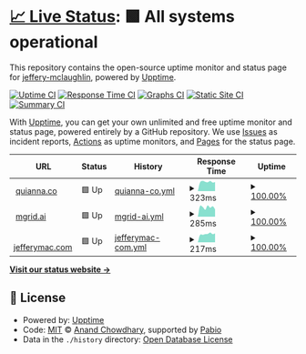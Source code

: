 # [📈 Live Status](https://jeffery-mclaughlin.github.io/quiannaco): <!--live status--> **🟩 All systems operational**

This repository contains the open-source uptime monitor and status page for [jeffery-mclaughlin](https://jeffery-mclaughlin.github.io/quiannaco), powered by [Upptime](https://github.com/upptime/upptime).

[![Uptime CI](https://github.com/jeffery-mclaughlin/quiannaco/workflows/Uptime%20CI/badge.svg)](https://github.com/jeffery-mclaughlin/quiannaco/actions?query=workflow%3A%22Uptime+CI%22)
[![Response Time CI](https://github.com/jeffery-mclaughlin/quiannaco/workflows/Response%20Time%20CI/badge.svg)](https://github.com/jeffery-mclaughlin/quiannaco/actions?query=workflow%3A%22Response+Time+CI%22)
[![Graphs CI](https://github.com/jeffery-mclaughlin/quiannaco/workflows/Graphs%20CI/badge.svg)](https://github.com/jeffery-mclaughlin/quiannaco/actions?query=workflow%3A%22Graphs+CI%22)
[![Static Site CI](https://github.com/jeffery-mclaughlin/quiannaco/workflows/Static%20Site%20CI/badge.svg)](https://github.com/jeffery-mclaughlin/quiannaco/actions?query=workflow%3A%22Static+Site+CI%22)
[![Summary CI](https://github.com/jeffery-mclaughlin/quiannaco/workflows/Summary%20CI/badge.svg)](https://github.com/jeffery-mclaughlin/quiannaco/actions?query=workflow%3A%22Summary+CI%22)

With [Upptime](https://upptime.js.org), you can get your own unlimited and free uptime monitor and status page, powered entirely by a GitHub repository. We use [Issues](https://github.com/jeffery-mclaughlin/quiannaco/issues) as incident reports, [Actions](https://github.com/jeffery-mclaughlin/quiannaco/actions) as uptime monitors, and [Pages](https://jeffery-mclaughlin.github.io/quiannaco) for the status page.

<!--start: status pages-->
<!-- This summary is generated by Upptime (https://github.com/upptime/upptime) -->
<!-- Do not edit this manually, your changes will be overwritten -->
<!-- prettier-ignore -->
| URL | Status | History | Response Time | Uptime |
| --- | ------ | ------- | ------------- | ------ |
| <img alt="" src="https://icons.duckduckgo.com/ip3/quianna.co.ico" height="13"> [quianna.co](https://quianna.co) | 🟩 Up | [quianna-co.yml](https://github.com/jeffery-mclaughlin/rivendell/commits/HEAD/history/quianna-co.yml) | <details><summary><img alt="Response time graph" src="./graphs/quianna-co/response-time-week.png" height="20"> 323ms</summary><br><a href="https://jeffery-mclaughlin.github.io/rivendell/history/quianna-co"><img alt="Response time 321" src="https://img.shields.io/endpoint?url=https%3A%2F%2Fraw.githubusercontent.com%2Fjeffery-mclaughlin%2Frivendell%2FHEAD%2Fapi%2Fquianna-co%2Fresponse-time.json"></a><br><a href="https://jeffery-mclaughlin.github.io/rivendell/history/quianna-co"><img alt="24-hour response time 314" src="https://img.shields.io/endpoint?url=https%3A%2F%2Fraw.githubusercontent.com%2Fjeffery-mclaughlin%2Frivendell%2FHEAD%2Fapi%2Fquianna-co%2Fresponse-time-day.json"></a><br><a href="https://jeffery-mclaughlin.github.io/rivendell/history/quianna-co"><img alt="7-day response time 323" src="https://img.shields.io/endpoint?url=https%3A%2F%2Fraw.githubusercontent.com%2Fjeffery-mclaughlin%2Frivendell%2FHEAD%2Fapi%2Fquianna-co%2Fresponse-time-week.json"></a><br><a href="https://jeffery-mclaughlin.github.io/rivendell/history/quianna-co"><img alt="30-day response time 324" src="https://img.shields.io/endpoint?url=https%3A%2F%2Fraw.githubusercontent.com%2Fjeffery-mclaughlin%2Frivendell%2FHEAD%2Fapi%2Fquianna-co%2Fresponse-time-month.json"></a><br><a href="https://jeffery-mclaughlin.github.io/rivendell/history/quianna-co"><img alt="1-year response time 321" src="https://img.shields.io/endpoint?url=https%3A%2F%2Fraw.githubusercontent.com%2Fjeffery-mclaughlin%2Frivendell%2FHEAD%2Fapi%2Fquianna-co%2Fresponse-time-year.json"></a></details> | <details><summary><a href="https://jeffery-mclaughlin.github.io/rivendell/history/quianna-co">100.00%</a></summary><a href="https://jeffery-mclaughlin.github.io/rivendell/history/quianna-co"><img alt="All-time uptime 100.00%" src="https://img.shields.io/endpoint?url=https%3A%2F%2Fraw.githubusercontent.com%2Fjeffery-mclaughlin%2Frivendell%2FHEAD%2Fapi%2Fquianna-co%2Fuptime.json"></a><br><a href="https://jeffery-mclaughlin.github.io/rivendell/history/quianna-co"><img alt="24-hour uptime 100.00%" src="https://img.shields.io/endpoint?url=https%3A%2F%2Fraw.githubusercontent.com%2Fjeffery-mclaughlin%2Frivendell%2FHEAD%2Fapi%2Fquianna-co%2Fuptime-day.json"></a><br><a href="https://jeffery-mclaughlin.github.io/rivendell/history/quianna-co"><img alt="7-day uptime 100.00%" src="https://img.shields.io/endpoint?url=https%3A%2F%2Fraw.githubusercontent.com%2Fjeffery-mclaughlin%2Frivendell%2FHEAD%2Fapi%2Fquianna-co%2Fuptime-week.json"></a><br><a href="https://jeffery-mclaughlin.github.io/rivendell/history/quianna-co"><img alt="30-day uptime 100.00%" src="https://img.shields.io/endpoint?url=https%3A%2F%2Fraw.githubusercontent.com%2Fjeffery-mclaughlin%2Frivendell%2FHEAD%2Fapi%2Fquianna-co%2Fuptime-month.json"></a><br><a href="https://jeffery-mclaughlin.github.io/rivendell/history/quianna-co"><img alt="1-year uptime 100.00%" src="https://img.shields.io/endpoint?url=https%3A%2F%2Fraw.githubusercontent.com%2Fjeffery-mclaughlin%2Frivendell%2FHEAD%2Fapi%2Fquianna-co%2Fuptime-year.json"></a></details>
| <img alt="" src="https://icons.duckduckgo.com/ip3/mgrid.ai.ico" height="13"> [mgrid.ai](https://mgrid.ai) | 🟩 Up | [mgrid-ai.yml](https://github.com/jeffery-mclaughlin/rivendell/commits/HEAD/history/mgrid-ai.yml) | <details><summary><img alt="Response time graph" src="./graphs/mgrid-ai/response-time-week.png" height="20"> 285ms</summary><br><a href="https://jeffery-mclaughlin.github.io/rivendell/history/mgrid-ai"><img alt="Response time 242" src="https://img.shields.io/endpoint?url=https%3A%2F%2Fraw.githubusercontent.com%2Fjeffery-mclaughlin%2Frivendell%2FHEAD%2Fapi%2Fmgrid-ai%2Fresponse-time.json"></a><br><a href="https://jeffery-mclaughlin.github.io/rivendell/history/mgrid-ai"><img alt="24-hour response time 222" src="https://img.shields.io/endpoint?url=https%3A%2F%2Fraw.githubusercontent.com%2Fjeffery-mclaughlin%2Frivendell%2FHEAD%2Fapi%2Fmgrid-ai%2Fresponse-time-day.json"></a><br><a href="https://jeffery-mclaughlin.github.io/rivendell/history/mgrid-ai"><img alt="7-day response time 285" src="https://img.shields.io/endpoint?url=https%3A%2F%2Fraw.githubusercontent.com%2Fjeffery-mclaughlin%2Frivendell%2FHEAD%2Fapi%2Fmgrid-ai%2Fresponse-time-week.json"></a><br><a href="https://jeffery-mclaughlin.github.io/rivendell/history/mgrid-ai"><img alt="30-day response time 253" src="https://img.shields.io/endpoint?url=https%3A%2F%2Fraw.githubusercontent.com%2Fjeffery-mclaughlin%2Frivendell%2FHEAD%2Fapi%2Fmgrid-ai%2Fresponse-time-month.json"></a><br><a href="https://jeffery-mclaughlin.github.io/rivendell/history/mgrid-ai"><img alt="1-year response time 242" src="https://img.shields.io/endpoint?url=https%3A%2F%2Fraw.githubusercontent.com%2Fjeffery-mclaughlin%2Frivendell%2FHEAD%2Fapi%2Fmgrid-ai%2Fresponse-time-year.json"></a></details> | <details><summary><a href="https://jeffery-mclaughlin.github.io/rivendell/history/mgrid-ai">100.00%</a></summary><a href="https://jeffery-mclaughlin.github.io/rivendell/history/mgrid-ai"><img alt="All-time uptime 100.00%" src="https://img.shields.io/endpoint?url=https%3A%2F%2Fraw.githubusercontent.com%2Fjeffery-mclaughlin%2Frivendell%2FHEAD%2Fapi%2Fmgrid-ai%2Fuptime.json"></a><br><a href="https://jeffery-mclaughlin.github.io/rivendell/history/mgrid-ai"><img alt="24-hour uptime 100.00%" src="https://img.shields.io/endpoint?url=https%3A%2F%2Fraw.githubusercontent.com%2Fjeffery-mclaughlin%2Frivendell%2FHEAD%2Fapi%2Fmgrid-ai%2Fuptime-day.json"></a><br><a href="https://jeffery-mclaughlin.github.io/rivendell/history/mgrid-ai"><img alt="7-day uptime 100.00%" src="https://img.shields.io/endpoint?url=https%3A%2F%2Fraw.githubusercontent.com%2Fjeffery-mclaughlin%2Frivendell%2FHEAD%2Fapi%2Fmgrid-ai%2Fuptime-week.json"></a><br><a href="https://jeffery-mclaughlin.github.io/rivendell/history/mgrid-ai"><img alt="30-day uptime 100.00%" src="https://img.shields.io/endpoint?url=https%3A%2F%2Fraw.githubusercontent.com%2Fjeffery-mclaughlin%2Frivendell%2FHEAD%2Fapi%2Fmgrid-ai%2Fuptime-month.json"></a><br><a href="https://jeffery-mclaughlin.github.io/rivendell/history/mgrid-ai"><img alt="1-year uptime 100.00%" src="https://img.shields.io/endpoint?url=https%3A%2F%2Fraw.githubusercontent.com%2Fjeffery-mclaughlin%2Frivendell%2FHEAD%2Fapi%2Fmgrid-ai%2Fuptime-year.json"></a></details>
| <img alt="" src="https://icons.duckduckgo.com/ip3/jefferymac.com.ico" height="13"> [jefferymac.com](https://jefferymac.com) | 🟩 Up | [jefferymac-com.yml](https://github.com/jeffery-mclaughlin/rivendell/commits/HEAD/history/jefferymac-com.yml) | <details><summary><img alt="Response time graph" src="./graphs/jefferymac-com/response-time-week.png" height="20"> 217ms</summary><br><a href="https://jeffery-mclaughlin.github.io/rivendell/history/jefferymac-com"><img alt="Response time 208" src="https://img.shields.io/endpoint?url=https%3A%2F%2Fraw.githubusercontent.com%2Fjeffery-mclaughlin%2Frivendell%2FHEAD%2Fapi%2Fjefferymac-com%2Fresponse-time.json"></a><br><a href="https://jeffery-mclaughlin.github.io/rivendell/history/jefferymac-com"><img alt="24-hour response time 231" src="https://img.shields.io/endpoint?url=https%3A%2F%2Fraw.githubusercontent.com%2Fjeffery-mclaughlin%2Frivendell%2FHEAD%2Fapi%2Fjefferymac-com%2Fresponse-time-day.json"></a><br><a href="https://jeffery-mclaughlin.github.io/rivendell/history/jefferymac-com"><img alt="7-day response time 217" src="https://img.shields.io/endpoint?url=https%3A%2F%2Fraw.githubusercontent.com%2Fjeffery-mclaughlin%2Frivendell%2FHEAD%2Fapi%2Fjefferymac-com%2Fresponse-time-week.json"></a><br><a href="https://jeffery-mclaughlin.github.io/rivendell/history/jefferymac-com"><img alt="30-day response time 207" src="https://img.shields.io/endpoint?url=https%3A%2F%2Fraw.githubusercontent.com%2Fjeffery-mclaughlin%2Frivendell%2FHEAD%2Fapi%2Fjefferymac-com%2Fresponse-time-month.json"></a><br><a href="https://jeffery-mclaughlin.github.io/rivendell/history/jefferymac-com"><img alt="1-year response time 208" src="https://img.shields.io/endpoint?url=https%3A%2F%2Fraw.githubusercontent.com%2Fjeffery-mclaughlin%2Frivendell%2FHEAD%2Fapi%2Fjefferymac-com%2Fresponse-time-year.json"></a></details> | <details><summary><a href="https://jeffery-mclaughlin.github.io/rivendell/history/jefferymac-com">100.00%</a></summary><a href="https://jeffery-mclaughlin.github.io/rivendell/history/jefferymac-com"><img alt="All-time uptime 100.00%" src="https://img.shields.io/endpoint?url=https%3A%2F%2Fraw.githubusercontent.com%2Fjeffery-mclaughlin%2Frivendell%2FHEAD%2Fapi%2Fjefferymac-com%2Fuptime.json"></a><br><a href="https://jeffery-mclaughlin.github.io/rivendell/history/jefferymac-com"><img alt="24-hour uptime 100.00%" src="https://img.shields.io/endpoint?url=https%3A%2F%2Fraw.githubusercontent.com%2Fjeffery-mclaughlin%2Frivendell%2FHEAD%2Fapi%2Fjefferymac-com%2Fuptime-day.json"></a><br><a href="https://jeffery-mclaughlin.github.io/rivendell/history/jefferymac-com"><img alt="7-day uptime 100.00%" src="https://img.shields.io/endpoint?url=https%3A%2F%2Fraw.githubusercontent.com%2Fjeffery-mclaughlin%2Frivendell%2FHEAD%2Fapi%2Fjefferymac-com%2Fuptime-week.json"></a><br><a href="https://jeffery-mclaughlin.github.io/rivendell/history/jefferymac-com"><img alt="30-day uptime 100.00%" src="https://img.shields.io/endpoint?url=https%3A%2F%2Fraw.githubusercontent.com%2Fjeffery-mclaughlin%2Frivendell%2FHEAD%2Fapi%2Fjefferymac-com%2Fuptime-month.json"></a><br><a href="https://jeffery-mclaughlin.github.io/rivendell/history/jefferymac-com"><img alt="1-year uptime 100.00%" src="https://img.shields.io/endpoint?url=https%3A%2F%2Fraw.githubusercontent.com%2Fjeffery-mclaughlin%2Frivendell%2FHEAD%2Fapi%2Fjefferymac-com%2Fuptime-year.json"></a></details>

<!--end: status pages-->

[**Visit our status website →**](https://jeffery-mclaughlin.github.io/quiannaco)

## 📄 License

- Powered by: [Upptime](https://github.com/upptime/upptime)
- Code: [MIT](./LICENSE) © [Anand Chowdhary](https://anandchowdhary.com), supported by [Pabio](https://pabio.com)
- Data in the `./history` directory: [Open Database License](https://opendatacommons.org/licenses/odbl/1-0/)
